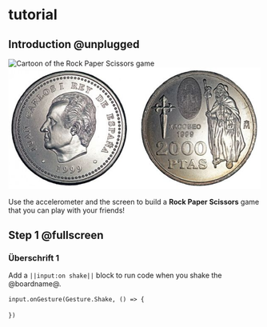 # tutorial

## Introduction @unplugged

![Cartoon of the Rock Paper Scissors game](/static/mb/projects/a4-motion.png)
![Cartoon of the Rock Paper Scissors game](./docs/static/Kopf_zahl.jpg)

Use the accelerometer and the screen to build a **Rock Paper Scissors** game that you can play with your friends!

## Step 1 @fullscreen
### Überschrift 1
Add a ``||input:on shake||`` block to run code when you shake the @boardname@.

```blocks
input.onGesture(Gesture.Shake, () => {

})
```
